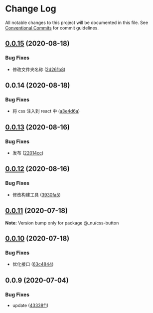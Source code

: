 # Change Log

All notable changes to this project will be documented in this file.
See [Conventional Commits](https://conventionalcommits.org) for commit guidelines.

## [0.0.15](https://github.com/nu-system/react/compare/@_nu/css-button@0.0.14...@_nu/css-button@0.0.15) (2020-08-18)

### Bug Fixes

- 修改文件夹名称 ([2d261b8](https://github.com/nu-system/react/commit/2d261b8de2b5a977482733d58902c17dd51ae880))

## 0.0.14 (2020-08-18)

### Bug Fixes

- 将 css 注入到 react 中 ([a3e4d6a](https://github.com/nu-system/react/commit/a3e4d6a22d345e02f2580b53212f6c063176d8b1))

## [0.0.13](https://github.com/nu-system/css/compare/@_nu/css-button@0.0.12...@_nu/css-button@0.0.13) (2020-08-16)

### Bug Fixes

- 发布 ([22014cc](https://github.com/nu-system/css/commit/22014cc0d056833c00f02db9409b19c508ca88f7))

## [0.0.12](https://github.com/nu-system/css/compare/@_nu/css-button@0.0.11...@_nu/css-button@0.0.12) (2020-08-16)

### Bug Fixes

- 修改构建工具 ([3930fa5](https://github.com/nu-system/css/commit/3930fa508af689207d8d591aab09054b4023948e))

## [0.0.11](https://github.com/nu-system/css/compare/@_nu/css-button@0.0.10...@_nu/css-button@0.0.11) (2020-07-18)

**Note:** Version bump only for package @\_nu/css-button

## [0.0.10](https://github.com/nu-system/css-button/compare/@_nu/css-button@0.0.9...@_nu/css-button@0.0.10) (2020-07-18)

### Bug Fixes

- 优化接口 ([63c4844](https://github.com/nu-system/css-button/commit/63c484429f9ce4dd162d3200f547a289bc8b00c8))

## 0.0.9 (2020-07-04)

### Bug Fixes

- update ([43338f1](https://github.com/nu-system/css-button/commit/43338f17c5654c81aff1fcdf442acfa96785d0fd))
